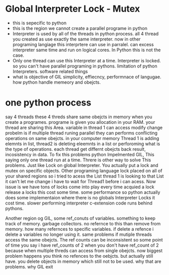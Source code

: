 # Global Interpreter Lock - Mutex
- this is sepecific to python
- this is the region we cannot create a parallel programe in python
- Interpreter is used by all of the threads in python process.
  all 4 thread you created as use exactly the same interpreter.
  now in other programing langiage this interprtere can use in
  parralel. can excess interpreter same time and run on logical
  cores. In Python this is not the case.
- Only one thread can use this Interpreter at a time.
  Interpreter is locked. so you can't have parallel programing in 
  pythons. limitation of python Interpreters. software related things
- what is objective of GIL
  simplicity, effiecncy, performnace of langugae.
  how python handle memeory and obejcts.

# one python process
say 4 threads these 4 threds share same obejcts in memory when
you create a programes. programe is given you allocation in your
RAM. your thread are sharing this Area. variable in thread 1 can access
modify change probelm is if multiple thread runing parallel they can
performs conflicting operations on same obejcts. in your computer memory
Thread 1 is adding elemnts in list, thread2 is deleting eleemnts in a list
or perforoming what is the type of operations. each thread get differnt obejcts
back result, incosistency in data. To fix this problems python Impelmented
GIL, This saying only one thread run at a time. Threre is other way to solve
This problems. Just like Lock on global Interpreter. You actually put a lock
and mutex on specific objects.
Other programing language lock placed on all of your shared regions
so i tried to acess the List thread 1 is looking to that List it can't let me
change i have to wait for Thread1 before i can acess. Now issue is we have tons of locks 
come into play every time acquied a lock release a locks this cost some time.
some performance so python actually does some implementaion where there is no
globals Interpreter Locks it cost time. slower performing interpreter
c-extension code runs behind pythons.

Another region og GIL, some ref_conuts of variables. something to keep
track of memory. garbage collectors. no refernce to this than remove from
memory. how many refernces to specific variables. if delete a refence
i delete a variables no longer using it. same problems if mutiple threads access
the same obejcts. The ref counts can be inconsistent so some point of time
you say i have ref_counts of 2 when you don't have ref_count of 2 because
when multiple threds can access from single obejcts. now biggest problem happens
you think no refences to the oebjcts. but actually still have. you delete 
objects in memory which still not to be used. why that are problems. 
why GIL exit 
